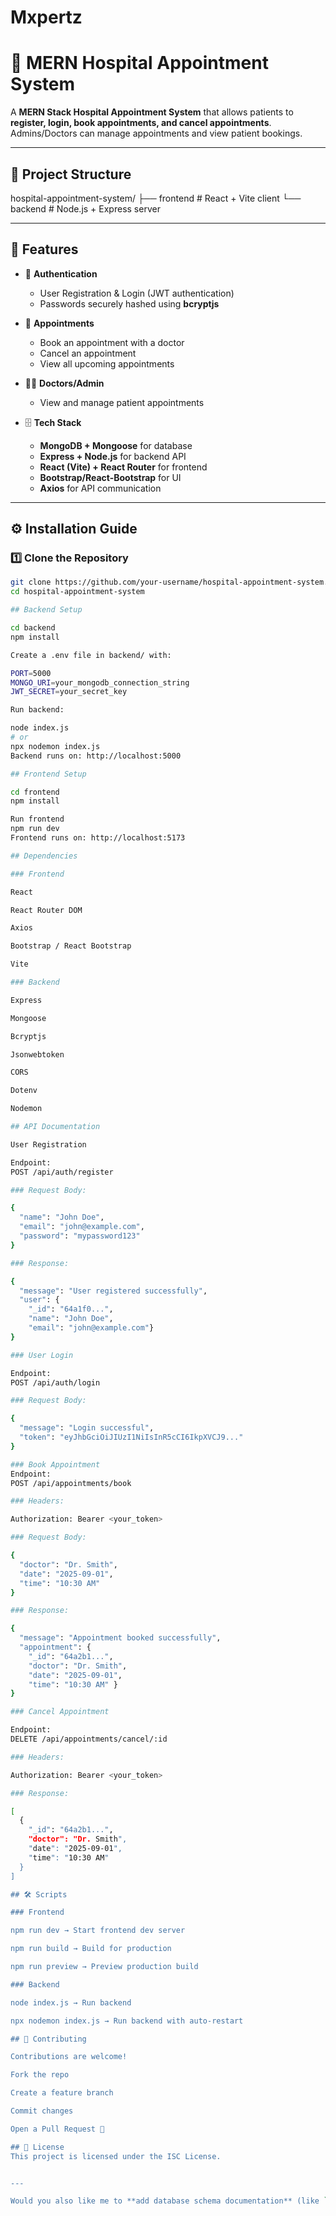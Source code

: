 # Mxpertz
# 🏥 MERN Hospital Appointment System

A **MERN Stack Hospital Appointment System** that allows patients to **register, login, book appointments, and cancel appointments**.  
Admins/Doctors can manage appointments and view patient bookings.  

---

## 📂 Project Structure

hospital-appointment-system/
├── frontend # React + Vite client
└── backend # Node.js + Express server


---

## 🚀 Features

- 👤 **Authentication**
  - User Registration & Login (JWT authentication)
  - Passwords securely hashed using **bcryptjs**

- 📅 **Appointments**
  - Book an appointment with a doctor
  - Cancel an appointment
  - View all upcoming appointments

- 👨‍⚕️ **Doctors/Admin**
  - View and manage patient appointments

- 🗄️ **Tech Stack**
  - **MongoDB + Mongoose** for database
  - **Express + Node.js** for backend API
  - **React (Vite) + React Router** for frontend
  - **Bootstrap/React-Bootstrap** for UI
  - **Axios** for API communication

---

## ⚙️ Installation Guide

### 1️⃣ Clone the Repository
```bash
git clone https://github.com/your-username/hospital-appointment-system.git
cd hospital-appointment-system

## Backend Setup

cd backend
npm install

Create a .env file in backend/ with:

PORT=5000
MONGO_URI=your_mongodb_connection_string
JWT_SECRET=your_secret_key

Run backend:

node index.js
# or
npx nodemon index.js
Backend runs on: http://localhost:5000

## Frontend Setup

cd frontend
npm install

Run frontend
npm run dev
Frontend runs on: http://localhost:5173

## Dependencies

### Frontend

React

React Router DOM

Axios

Bootstrap / React Bootstrap

Vite

### Backend

Express

Mongoose

Bcryptjs

Jsonwebtoken

CORS

Dotenv

Nodemon

## API Documentation

User Registration

Endpoint:
POST /api/auth/register

### Request Body:

{
  "name": "John Doe",
  "email": "john@example.com",
  "password": "mypassword123"
}

### Response:

{
  "message": "User registered successfully",
  "user": {
    "_id": "64a1f0...",
    "name": "John Doe",
    "email": "john@example.com"}
}

### User Login

Endpoint:
POST /api/auth/login

### Request Body:

{
  "message": "Login successful",
  "token": "eyJhbGciOiJIUzI1NiIsInR5cCI6IkpXVCJ9..."
}

### Book Appointment
Endpoint:
POST /api/appointments/book

### Headers:

Authorization: Bearer <your_token>

### Request Body:

{
  "doctor": "Dr. Smith",
  "date": "2025-09-01",
  "time": "10:30 AM"
}

### Response:

{
  "message": "Appointment booked successfully",
  "appointment": {
    "_id": "64a2b1...",
    "doctor": "Dr. Smith",
    "date": "2025-09-01",
    "time": "10:30 AM" }
}

### Cancel Appointment

Endpoint:
DELETE /api/appointments/cancel/:id

### Headers:

Authorization: Bearer <your_token>

### Response:

[
  {
    "_id": "64a2b1...",
    "doctor": "Dr. Smith",
    "date": "2025-09-01",
    "time": "10:30 AM"
  }
]

## 🛠️ Scripts

### Frontend

npm run dev → Start frontend dev server

npm run build → Build for production

npm run preview → Preview production build

### Backend

node index.js → Run backend

npx nodemon index.js → Run backend with auto-restart

## 🤝 Contributing

Contributions are welcome!

Fork the repo

Create a feature branch

Commit changes

Open a Pull Request 🚀

## 📄 License
This project is licensed under the ISC License.


---

Would you also like me to **add database schema documentation** (like `User` and `Appointment` models) in this README so developers can quickly understand the data structure?
